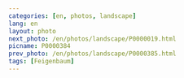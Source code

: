 ```yaml
---
categories: [en, photos, landscape]
lang: en
layout: photo
next_photo: /en/photos/landscape/P0000019.html
picname: P0000384
prev_photo: /en/photos/landscape/P0000385.html
tags: [Feigenbaum]
---
```

